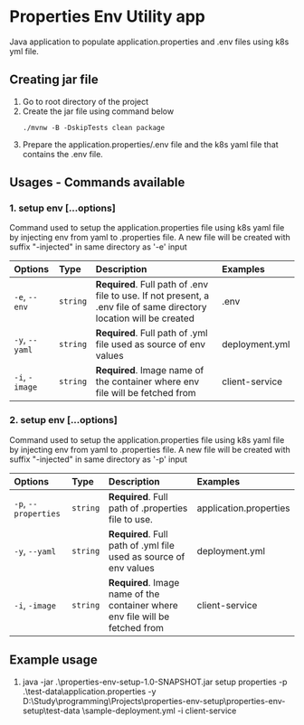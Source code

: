 # Properties Env Utility app

Java application to populate application.properties and .env files using k8s yml file.

## Creating jar file
1. Go to root directory of the project
2. Create the jar file using command below
    ```
    ./mvnw -B -DskipTests clean package
    ```
3. Prepare the application.properties/.env file and the k8s yaml file that contains the .env file.

## Usages - Commands available
### 1. setup env [...options]

Command used to setup the application.properties file using k8s yaml file by injecting env from yaml to .properties file. A new file will be created with suffix "-injected" in same directory as '-e' input

| Options        | Type     | Description                                                                                                         | Examples       |
|:---------------|:---------|:--------------------------------------------------------------------------------------------------------------------|:---------------|
| `-e`, `--env`  | `string` | **Required**. Full path of .env file to use. If not present, a .env file of same directory location will be created | .env           |
| `-y`, `--yaml` | `string` | **Required**. Full path of .yml file used as source of env values                                                   | deployment.yml |
| `-i`, `-image` | `string` | **Required**. Image name of the container where env file will be fetched from                                       | client-service |

### 2. setup env [...options]

Command used to setup the application.properties file using k8s yaml file by injecting env from yaml to .properties file. A new file will be created with suffix "-injected" in same directory as '-p' input

| Options              | Type     | Description                                                                   | Examples               |
|:---------------------|:---------|:------------------------------------------------------------------------------|:-----------------------|
| `-p`, `--properties` | `string` | **Required**. Full path of .properties file to use.                           | application.properties |
| `-y`, `--yaml`       | `string` | **Required**. Full path of .yml file used as source of env values             | deployment.yml         |
| `-i`, `-image`       | `string` | **Required**. Image name of the container where env file will be fetched from | client-service         |

## Example usage
1. java -jar .\properties-env-setup-1.0-SNAPSHOT.jar setup properties -p .\test-data\application.properties -y D:\Study\programming\Projects\properties-env-setup\properties-env-setup\test-data
   \sample-deployment.yml -i client-service
